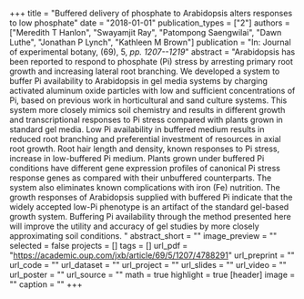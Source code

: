 +++
title = "Buffered delivery of phosphate to Arabidopsis alters responses to low phosphate"
date = "2018-01-01"
publication_types = ["2"]
authors = ["Meredith T Hanlon", "Swayamjit Ray", "Patompong Saengwilai", "Dawn Luthe", "Jonathan P Lynch", "Kathleen M Brown"]
publication = "In: Journal of experimental botany, (69), 5, _pp. 1207--1219_"
abstract = "Arabidopsis has been reported to respond to phosphate (Pi) stress by arresting primary root growth and increasing lateral root branching. We developed a system to buffer Pi availability to Arabidopsis in gel media systems by charging activated aluminum oxide particles with low and sufficient concentrations of Pi, based on previous work in horticultural and sand culture systems. This system more closely mimics soil chemistry and results in different growth and transcriptional responses to Pi stress compared with plants grown in standard gel media. Low Pi availability in buffered medium results in reduced root branching and preferential investment of resources in axial root growth. Root hair length and density, known responses to Pi stress, increase in low-buffered Pi medium. Plants grown under buffered Pi conditions have different gene expression profiles of canonical Pi stress response genes as compared with their unbuffered counterparts. The system also eliminates known complications with iron (Fe) nutrition. The growth responses of Arabidopsis supplied with buffered Pi indicate that the widely accepted low-Pi phenotype is an artifact of the standard gel-based growth system. Buffering Pi availability through the method presented here will improve the utility and accuracy of gel studies by more closely approximating soil conditions. "
abstract_short = ""
image_preview = ""
selected = false
projects = []
tags = []
url_pdf = "https://academic.oup.com/jxb/article/69/5/1207/4788291"
url_preprint = ""
url_code = ""
url_dataset = ""
url_project = ""
url_slides = ""
url_video = ""
url_poster = ""
url_source = ""
math = true
highlight = true
[header]
image = ""
caption = ""
+++
